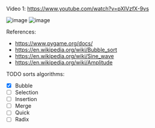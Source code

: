 Video 1: https://www.youtube.com/watch?v=pXIVzfX-9vs

![image](https://github.com/thiagolopes/sorting-algorithms-pygame/assets/5994972/e2ab8405-c721-48e7-b5af-a66b2e86eb39)
![image](https://github.com/thiagolopes/sorting-algorithms-pygame/assets/5994972/792805b4-dacf-4d45-82c0-98ae2b489413)

References:
- https://www.pygame.org/docs/
- https://en.wikipedia.org/wiki/Bubble_sort
- https://en.wikipedia.org/wiki/Sine_wave
- https://en.wikipedia.org/wiki/Amplitude

TODO sorts algorithms:
- [X] Bubble
- [ ] Selection
- [ ] Insertion
- [ ] Merge
- [ ] Quick
- [ ] Radix
